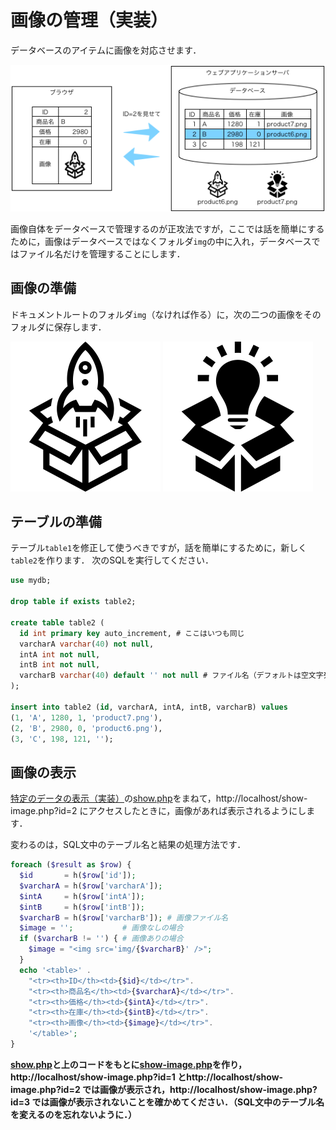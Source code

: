 # 画像の管理（実装）

データベースのアイテムに画像を対応させます．

![](pattern-images.png)

画像自体をデータベースで管理するのが正攻法ですが，ここでは話を簡単にするために，画像はデータベースではなくフォルダ`img`の中に入れ，データベースではファイル名だけを管理することにします．

## 画像の準備

ドキュメントルートのフォルダ`img`（なければ作る）に，次の二つの画像をそのフォルダに保存します．

![product6.png](img/product6.png)
![product7.png](img/product7.png)

## テーブルの準備

テーブル`table1`を修正して使うべきですが，話を簡単にするために，新しく`table2`を作ります．
次のSQLを実行してください．

```sql
use mydb;

drop table if exists table2;

create table table2 (
  id int primary key auto_increment, # ここはいつも同じ
  varcharA varchar(40) not null,
  intA int not null,
  intB int not null,
  varcharB varchar(40) default '' not null # ファイル名（デフォルトは空文字列）
);

insert into table2 (id, varcharA, intA, intB, varcharB) values
(1, 'A', 1280, 1, 'product7.png'),
(2, 'B', 2980, 0, 'product6.png'),
(3, 'C', 198, 121, '');
```

## 画像の表示

[特定のデータの表示（実装）](../id/)の[show.php](../id/show.php)をまねて，http://localhost/show-image.php?id=2 にアクセスしたときに，画像があれば表示されるようにします．

変わるのは，SQL文中のテーブル名と結果の処理方法です．

```php
foreach ($result as $row) {
  $id       = h($row['id']);
  $varcharA = h($row['varcharA']);
  $intA     = h($row['intA']);
  $intB     = h($row['intB']);
  $varcharB = h($row['varcharB']); # 画像ファイル名
  $image = '';           # 画像なしの場合
  if ($varcharB != '') { # 画像ありの場合
    $image = "<img src='img/{$varcharB}' />";
  }
  echo '<table>' .
    "<tr><th>ID</th><td>{$id}</td></tr>".
    "<tr><th>商品名</th><td>{$varcharA}</td></tr>".
    "<tr><th>価格</th><td>{$intA}</td></tr>".
    "<tr><th>在庫</th><td>{$intB}</td></tr>".
    "<tr><th>画像</th><td>{$image}</td></tr>".
    '</table>';
}
```

**[show.php](../id/show.php)と上のコードをもとに[show-image.php](show-image.php)を作り，http://localhost/show-image.php?id=1 とhttp://localhost/show-image.php?id=2 では画像が表示され，http://localhost/show-image.php?id=3 では画像が表示されないことを確かめてください．（SQL文中のテーブル名を変えるのを忘れないように．）**